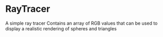 # RayTracer
A simple ray tracer
Contains an array of RGB values that can be used to display a realistic rendering of spheres and triangles
